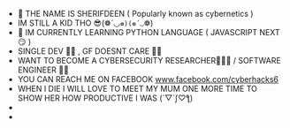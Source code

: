 - 👋 THE NAME IS SHERIFDEEN ( Popularly known as cybernetics )
- IM STILL A KID THO 😎(❁´◡`❁)(❁´◡`❁)
- 🌱 IM CURRENTLY LEARNING PYTHON LANGUAGE ( JAVASCRIPT NEXT 😏 )
- SINGLE DEV 🤪🥴 , GF DOESNT CARE 🤣😆
- WANT TO BECOME A CYBERSECURITY RESEARCHER🐱‍👤🧐 / SOFTWARE ENGINEER 👻🤖
- YOU CAN REACH ME ON FACEBOOK www.facebook.com/cyberhacks6
- WHEN I DIE I WILL LOVE TO MEET MY MUM ONE MORE TIME TO SHOW HER HOW PRODUCTIVE I WAS (´▽`ʃ♡ƪ)
- 
- 

<!---
Cybernetics is a ✨ special ✨ repository because its `README.md` (this file) appears on your GitHub profile.
You can click the Preview link to take a look at your changes.
--->
